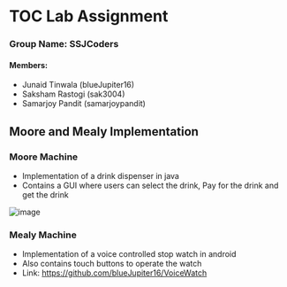 # TOC Lab Assignment
### Group Name: SSJCoders

#### Members:

- Junaid Tinwala (blueJupiter16)
- Saksham Rastogi (sak3004)
- Samarjoy Pandit (samarjoypandit)


## Moore and Mealy Implementation

###   Moore Machine
- Implementation of a drink dispenser in java
- Contains a GUI where users can select the drink, Pay for the drink and get the drink


![image](https://cloud.githubusercontent.com/assets/10219272/24309495/015bb4da-10f2-11e7-8842-3806c69e8235.png)


### Mealy Machine
- Implementation of a voice controlled stop watch in android
- Also contains touch buttons to operate the watch
- Link: https://github.com/blueJupiter16/VoiceWatch
